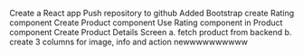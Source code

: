 Create a React app
Push repository to github
Added Bootstrap
 create Rating component
 Create Product component
Use Rating component in Product component
Create Product Details Screen
a. fetch product from backend
b. create 3 columns for image, info and action
newwwwwwwwww